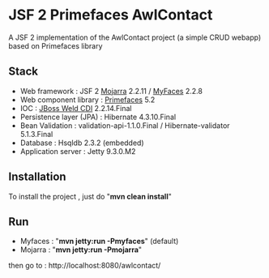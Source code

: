 JSF 2 Primefaces AwlContact
===========================

A JSF 2 implementation of the AwlContact project (a simple CRUD webapp) based on Primefaces library 

Stack
-----

- Web framework           : JSF 2 [Mojarra](https://javaserverfaces.java.net/) 2.2.11 / [MyFaces](https://myfaces.apache.org/) 2.2.8
- Web component library   : [Primefaces](http://www.primefaces.org) 5.2
- IOC                     : [JBoss Weld CDI](http://weld.cdi-spec.org/) 2.2.14.Final
- Persistence layer (JPA) : Hibernate 4.3.10.Final
- Bean Validation         : validation-api-1.1.0.Final / Hibernate-validator 5.1.3.Final
- Database                : Hsqldb 2.3.2 (embedded) 
- Application server      : Jetty 9.3.0.M2


Installation
------------

To install the project , just do "__mvn clean install__"

Run
---

- Myfaces : "__mvn jetty:run -Pmyfaces__" (default)
- Mojarra : "__mvn jetty:run -Pmojarra__"

then go to : http://localhost:8080/awlcontact/
